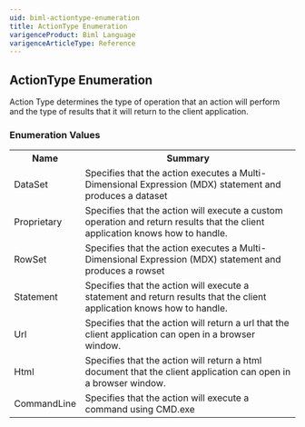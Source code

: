 ```yaml
---
uid: biml-actiontype-enumeration
title: ActionType Enumeration
varigenceProduct: Biml Language
varigenceArticleType: Reference
---
```


## ActionType Enumeration<div class="LanguageSummary"><div class ="SummaryItem">Action Type determines the type of operation that an action will perform and the type of results that it will return to the client application.</div></div><div class="EnumValueGroup">### Enumeration Values<table id="EnumValue" class="MemberList"><tbody><tr><th class="MemberNameColumnHeader">Name</th><th class="MemberSummaryColumnHeader">Summary</th></tr><tr class="cd0"><td class="MemberName">DataSet</td><td class="MemberSummary"><div class ="SummaryItem">Specifies that the action executes a Multi-Dimensional Expression (MDX) statement and produces a dataset</div></td></tr><tr class="cd1"><td class="MemberName">Proprietary</td><td class="MemberSummary"><div class ="SummaryItem">Specifies that the action will execute a custom operation and return results that the client application knows how to handle.</div></td></tr><tr class="cd0"><td class="MemberName">RowSet</td><td class="MemberSummary"><div class ="SummaryItem">Specifies that the action executes a Multi-Dimensional Expression (MDX) statement and produces a rowset</div></td></tr><tr class="cd1"><td class="MemberName">Statement</td><td class="MemberSummary"><div class ="SummaryItem">Specifies that the action will execute a statement and return results that the client application knows how to handle.</div></td></tr><tr class="cd0"><td class="MemberName">Url</td><td class="MemberSummary"><div class ="SummaryItem">Specifies that the action will return a url that the client application can open in a browser window.</div></td></tr><tr class="cd1"><td class="MemberName">Html</td><td class="MemberSummary"><div class ="SummaryItem">Specifies that the action will return a html document that the client application can open in a browser window.</div></td></tr><tr class="cd0"><td class="MemberName">CommandLine</td><td class="MemberSummary"><div class ="SummaryItem">Specifies that the action will execute a command using CMD.exe</div></td></tr></tbody></table></div>